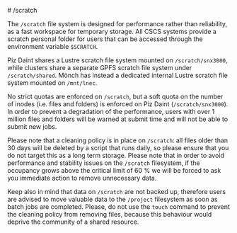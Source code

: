 # /scratch

The `/scratch` file system is designed for performance rather than reliability, as a fast workspace for temporary storage. All CSCS systems provide a scratch personal folder for users that can be accessed through the environment variable `$SCRATCH`.

Piz Daint shares a Lustre scratch file system mounted on `/scratch/snx3000`, while clusters share a separate GPFS scratch file system under `/scratch/shared`. Mönch has instead a dedicated internal Lustre scratch file system mounted on `/mnt/lnec`.

No strict quotas are enforced on `/scratch`, but a soft quota on the number of inodes (i.e. files and folders) is enforced on Piz Daint (`/scratch/snx3000`). In order to prevent a degradation of the performance, users with over 1 million files and folders will be warned at submit time and will not be able to submit new jobs.

Please note that a cleaning policy is in place on `/scratch`: all files older than 30 days will be deleted by a script that runs daily, so please ensure that you do not target this as a long term storage. Please note that in order to avoid performance and stability issues on the `/scratch` filesystem, if the occupancy grows above the critical limit of 60 % we will be forced to ask you immediate action to remove unnecessary data.  

Keep also in mind that data on `/scratch` are not backed up, therefore users are advised to move valuable data to the `/project` filesystem as soon as batch jobs are completed. Please, do not use the `touch` command to prevent the cleaning policy from removing files, because this behaviour would deprive the community of a shared resource. 
